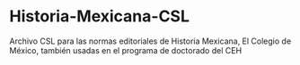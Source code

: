 # Historia-Mexicana-CSL
Archivo CSL para las normas editoriales de Historia Mexicana, El Colegio de México, también usadas en el programa de doctorado del CEH
